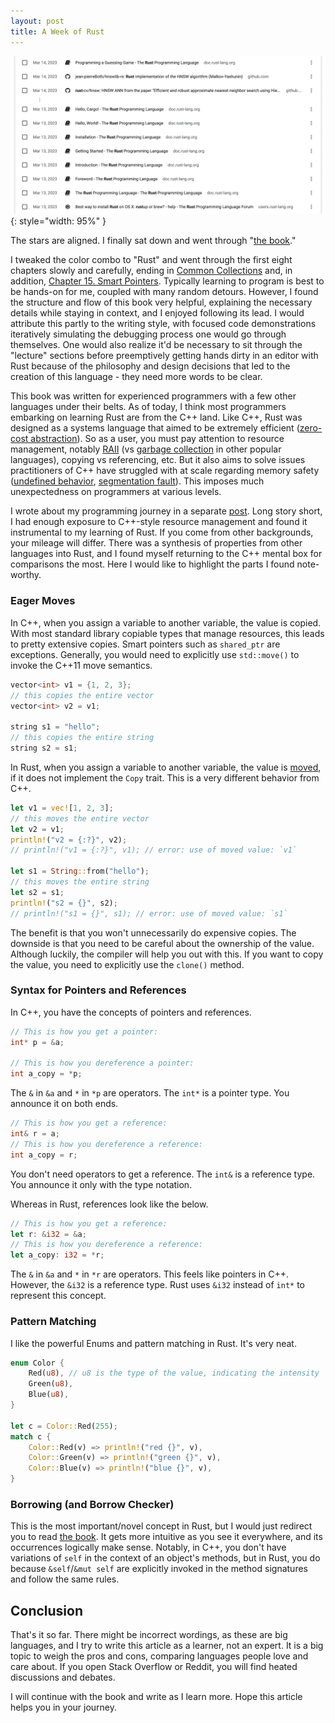 ```yaml
---
layout: post
title: A Week of Rust
---
```


![img](/public/imgs/week-of-rust.png){: style="width: 95%" }

The stars are aligned. I finally sat down and went through "[the book](https://doc.rust-lang.org/book/)."

I tweaked the color combo to "Rust" and went through the first eight chapters slowly and carefully, ending in [Common Collections](https://doc.rust-lang.org/book/ch08-00-common-collections.html) and, in addition, [Chapter 15. Smart Pointers](https://doc.rust-lang.org/book/ch15-00-smart-pointers.html). Typically learning to program is best to be hands-on for me, coupled with many random detours. However, I found the structure and flow of this book very helpful, explaining the necessary details while staying in context, and I enjoyed following its lead. I would attribute this partly to the writing style, with focused code demonstrations iteratively simulating the debugging process one would go through themselves. One would also realize it'd be necessary to sit through the "lecture" sections before preemptively getting hands dirty in an editor with Rust because of the philosophy and design decisions that led to the creation of this language - they need more words to be clear.

<!--more-->

This book was written for experienced programmers with a few other languages under their belts. As of today, I think most programmers embarking on learning Rust are from the C++ land. Like C++, Rust was designed as a systems language that aimed to be extremely efficient ([zero-cost abstraction](https://stackoverflow.com/questions/69178380/what-does-zero-cost-abstraction-mean)). So as a user, you must pay attention to resource management, notably [RAII](https://en.wikipedia.org/wiki/Resource_acquisition_is_initialization) (vs [garbage collection](https://en.wikipedia.org/wiki/Garbage_collection_(computer_science)) in other popular languages), copying vs referencing, etc. But it also aims to solve issues practitioners of C++ have struggled with at scale regarding memory safety ([undefined behavior](https://en.wikipedia.org/wiki/Undefined_behavior), [segmentation fault](https://en.wikipedia.org/wiki/Segmentation_fault)). This imposes much unexpectedness on programmers at various levels.

I wrote about my programming journey in a separate [post](/blog/2023/03/20/my-programming-journey/). Long story short, I had enough exposure to C++-style resource management and found it instrumental to my learning of Rust. If you come from other backgrounds, your mileage will differ. There was a synthesis of properties from other languages into Rust, and I found myself returning to the C++ mental box for comparisons the most. Here I would like to highlight the parts I found note-worthy.

### Eager Moves

In C++, when you assign a variable to another variable, the value is copied. With most standard library copiable types that manage resources, this leads to pretty extensive copies. Smart pointers such as `shared_ptr` are exceptions. Generally, you would need to explicitly use `std::move()` to invoke the C++11 move semantics.

```c++
vector<int> v1 = {1, 2, 3};
// this copies the entire vector
vector<int> v2 = v1;

string s1 = "hello";
// this copies the entire string
string s2 = s1;
```

In Rust, when you assign a variable to another variable, the value is [moved](https://doc.rust-lang.org/book/ch04-01-what-is-ownership.html), if it does not implement the `Copy` trait. This is a very different behavior from C++.

```rust
let v1 = vec![1, 2, 3];
// this moves the entire vector
let v2 = v1;
println!("v2 = {:?}", v2);
// println!("v1 = {:?}", v1); // error: use of moved value: `v1`

let s1 = String::from("hello");
// this moves the entire string
let s2 = s1;
println!("s2 = {}", s2);
// println!("s1 = {}", s1); // error: use of moved value: `s1`
```

The benefit is that you won't unnecessarily do expensive copies. The downside is that you need to be careful about the ownership of the value. Although luckily, the compiler will help you out with this. If you want to copy the value, you need to explicitly use the `clone()` method.

### Syntax for Pointers and References

In C++, you have the concepts of pointers and references.

```c++
// This is how you get a pointer:
int* p = &a;

// This is how you dereference a pointer:
int a_copy = *p;
```

The `&` in `&a` and `*` in `*p` are operators. The `int*` is a pointer type. You announce it on both ends.

```c++
// This is how you get a reference:
int& r = a;
// This is how you dereference a reference:
int a_copy = r;
```

You don't need operators to get a reference. The `int&` is a reference type. You announce it only with the type notation.

Whereas in Rust, references look like the below.

```rust
// This is how you get a reference:
let r: &i32 = &a;
// This is how you dereference a reference:
let a_copy: i32 = *r;
```

The `&` in `&a` and `*` in `*r` are operators. This feels like pointers in C++. However, the `&i32` is a reference type. Rust uses `&i32` instead of `int*` to represent this concept.

### Pattern Matching

I like the powerful Enums and pattern matching in Rust. It's very neat.

```rust
enum Color {
    Red(u8), // u8 is the type of the value, indicating the intensity
    Green(u8),
    Blue(u8),
}

let c = Color::Red(255);
match c {
    Color::Red(v) => println!("red {}", v),
    Color::Green(v) => println!("green {}", v),
    Color::Blue(v) => println!("blue {}", v),
}
```

### Borrowing (and Borrow Checker)

This is the most important/novel concept in Rust, but I would just redirect you to read [the book](https://doc.rust-lang.org/book/). It gets more intuitive as you see it everywhere, and its occurrences logically make sense. Notably, in C++, you don't have variations of `self` in the context of an object's methods, but in Rust, you do because `&self`/`&mut self` are explicitly invoked in the method signatures and follow the same rules.

## Conclusion

That's it so far. There might be incorrect wordings, as these are big languages, and I try to write this article as a learner, not an expert. It is a big topic to weigh the pros and cons, comparing languages people love and care about. If you open Stack Overflow or Reddit, you will find heated discussions and debates.

I will continue with the book and write as I learn more. Hope this article helps you in your journey.

